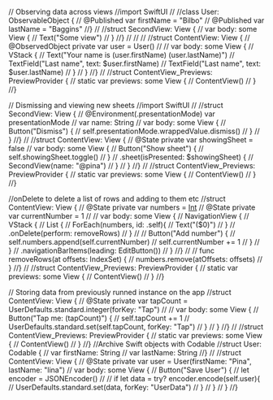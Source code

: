 // Observing data across views
//import SwiftUI
//
//class User: ObservableObject {
//    @Published var firstName = "Bilbo"
//    @Published var lastName = "Baggins"
//}
//
//struct SecondView: View {
//    var body: some View {
//        Text("Some view")
//    }
//}
//
//
//
//struct ContentView: View {
//    @ObservedObject private var user = User()
//
//    var body: some View {
//        VStack {
//            Text("Your name is \(user.firstName) \(user.lastName)")
//            TextField("Last name", text: $user.firstName)
//            TextField("Last name", text: $user.lastName)
//        }
//    }
//}
//
//struct ContentView_Previews: PreviewProvider {
//    static var previews: some View {
//        ContentView()
//    }
//}

// Dismissing and viewing new sheets
//import SwiftUI
//
//struct SecondView: View {
//    @Environment(\.presentationMode) var presentationMode
//    var name: String
//    var body: some View {
//        Button("Dismiss") {
//            self.presentationMode.wrappedValue.dismiss()
//        }
//    }
//}
//
//struct ContentView: View {
//    @State private var showingSheet = false
//    var body: some View {
//        Button("Show sheet") {
//            self.showingSheet.toggle()
//        }
//        .sheet(isPresented: $showingSheet) {
//            SecondView(name: "@pina")
//        }
//    }
//}
//
//struct ContentView_Previews: PreviewProvider {
//    static var previews: some View {
//        ContentView()
//    }
//}

//onDelete to delete a list of rows and adding to them etc
//struct ContentView: View {
//    @State private var numbers = [Int]()
//    @State private var currentNumber = 1
//
//    var body: some View {
//        NavigationView {
//        VStack {
//            List {
//                ForEach(numbers, id: \.self){
//                    Text("\($0)")
//                }
//                .onDelete(perform: removeRows)
//            }
//
//            Button("Add number") {
//                self.numbers.append(self.currentNumber)
//                self.currentNumber += 1
//            }
//        }
//        .navigationBarItems(leading: EditButton())
//        }
//}
//
//    func removeRows(at offsets: IndexSet) {
//        numbers.remove(atOffsets: offsets)
//    }
//}
//
//struct ContentView_Previews: PreviewProvider {
//    static var previews: some View {
//        ContentView()
//    }
//}

// Storing data from previously runned instance on the app
//struct ContentView: View {
//    @State private var tapCount = UserDefaults.standard.integer(forKey: "Tap")
//
//    var body: some View {
//        Button("Tap me: \(tapCount)") {
//            self.tapCount += 1
//            UserDefaults.standard.set(self.tapCount, forKey: "Tap")
//        }
//    }
//}
//
//struct ContentView_Previews: PreviewProvider {
//    static var previews: some View {
//        ContentView()
//    }
//}
//Archive Swift objects with Codable
//struct User: Codable {
//    var firstName: String
//    var lastName: String
//}
//
//struct ContentView: View {
//    @State private var user = User(firstName: "Pina", lastName: "lina")
//    var body: some View {
//        Button("Save User") {
//            let encoder = JSONEncoder()
//
//            if let data = try? encoder.encode(self.user){
//                UserDefaults.standard.set(data, forKey: "UserData")
//            }
//        }
//    }
//}
